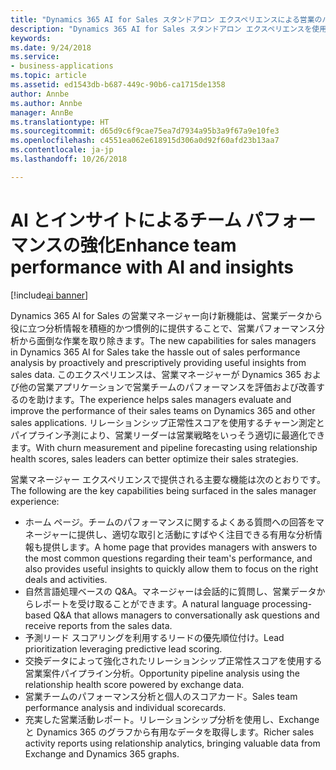 ```yaml
---
title: "Dynamics 365 AI for Sales スタンドアロン エクスペリエンスによる営業のパフォーマンスとプランニングの強化"
description: "Dynamics 365 AI for Sales スタンドアロン エクスペリエンスを使用した営業パフォーマンスの強化と営業プランニングの向上"
keywords: 
ms.date: 9/24/2018
ms.service:
- business-applications
ms.topic: article
ms.assetid: ed1543db-b687-449c-90b6-ca1715de1358
author: Annbe
ms.author: Annbe
manager: AnnBe
ms.translationtype: HT
ms.sourcegitcommit: d65d9c6f9cae75ea7d7934a95b3a9f67a9e10fe3
ms.openlocfilehash: c4551ea062e618915d306a0d92f60afd23b13aa7
ms.contentlocale: ja-jp
ms.lasthandoff: 10/26/2018

---
```


# <a name="enhance-team-performance-with-ai-and-insights"></a><span data-ttu-id="38431-103">AI とインサイトによるチーム パフォーマンスの強化</span><span class="sxs-lookup"><span data-stu-id="38431-103">Enhance team performance with AI and insights</span></span> 

[!include[ai banner](../includes/ai.md)] 

<span data-ttu-id="38431-104">Dynamics 365 AI for Sales の営業マネージャー向け新機能は、営業データから役に立つ分析情報を積極的かつ慣例的に提供することで、営業パフォーマンス分析から面倒な作業を取り除きます。</span><span class="sxs-lookup"><span data-stu-id="38431-104">The new capabilities for sales managers in Dynamics 365 AI for Sales take the hassle out of sales performance analysis by proactively and prescriptively providing useful insights from sales data.</span></span> <span data-ttu-id="38431-105">このエクスペリエンスは、営業マネージャーが Dynamics 365 および他の営業アプリケーションで営業チームのパフォーマンスを評価および改善するのを助けます。</span><span class="sxs-lookup"><span data-stu-id="38431-105">The experience helps sales managers evaluate and improve the performance of their sales teams on Dynamics 365 and other sales applications.</span></span> <span data-ttu-id="38431-106">リレーションシップ正常性スコアを使用するチャーン測定とパイプライン予測により、営業リーダーは営業戦略をいっそう適切に最適化できます。</span><span class="sxs-lookup"><span data-stu-id="38431-106">With churn measurement and pipeline forecasting using relationship health scores, sales leaders can better optimize their sales strategies.</span></span>

<span data-ttu-id="38431-107">営業マネージャー エクスペリエンスで提供される主要な機能は次のとおりです。</span><span class="sxs-lookup"><span data-stu-id="38431-107">The following are the key capabilities being surfaced in the sales manager experience:</span></span>

-   <span data-ttu-id="38431-108">ホーム ページ。チームのパフォーマンスに関するよくある質問への回答をマネージャーに提供し、適切な取引と活動にすばやく注目できる有用な分析情報も提供します。</span><span class="sxs-lookup"><span data-stu-id="38431-108">A home page that provides managers with answers to the most common questions regarding their team's performance, and also provides useful insights to quickly allow them to focus on the right deals and activities.</span></span>
-   <span data-ttu-id="38431-109">自然言語処理ベースの Q&A。マネージャーは会話的に質問し、営業データからレポートを受け取ることができます。</span><span class="sxs-lookup"><span data-stu-id="38431-109">A natural language processing-based Q&A that allows managers to conversationally ask questions and receive reports from the sales data.</span></span> 
-   <span data-ttu-id="38431-110">予測リード スコアリングを利用するリードの優先順位付け。</span><span class="sxs-lookup"><span data-stu-id="38431-110">Lead prioritization leveraging predictive lead scoring.</span></span>
-   <span data-ttu-id="38431-111">交換データによって強化されたリレーションシップ正常性スコアを使用する営業案件パイプライン分析。</span><span class="sxs-lookup"><span data-stu-id="38431-111">Opportunity pipeline analysis using the relationship health score powered by exchange data.</span></span>
-   <span data-ttu-id="38431-112">営業チームのパフォーマンス分析と個人のスコアカード。</span><span class="sxs-lookup"><span data-stu-id="38431-112">Sales team performance analysis and individual scorecards.</span></span>
-   <span data-ttu-id="38431-113">充実した営業活動レポート。リレーションシップ分析を使用し、Exchange と Dynamics 365 のグラフから有用なデータを取得します。</span><span class="sxs-lookup"><span data-stu-id="38431-113">Richer sales activity reports using relationship analytics, bringing valuable data from Exchange and Dynamics 365 graphs.</span></span>   

